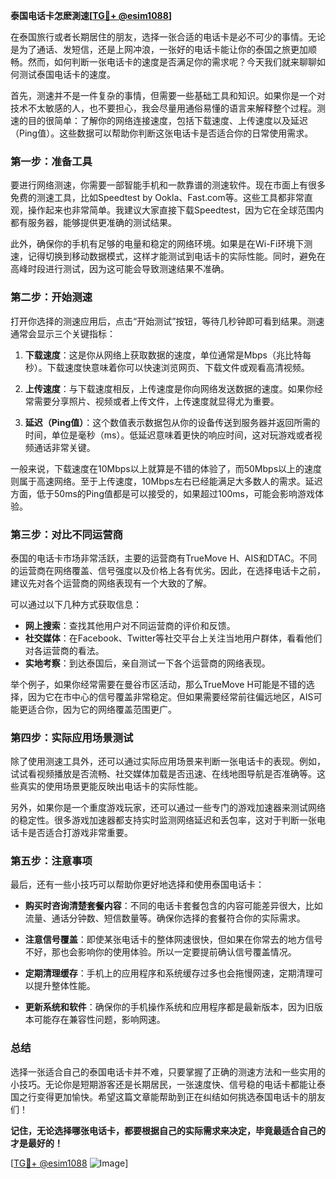 **泰国电话卡怎麽測速[[TG💪+ @esim1088](https://t.me/s/esim1088)]**

在泰国旅行或者长期居住的朋友，选择一张合适的电话卡是必不可少的事情。无论是为了通话、发短信，还是上网冲浪，一张好的电话卡能让你的泰国之旅更加顺畅。然而，如何判断一张电话卡的速度是否满足你的需求呢？今天我们就来聊聊如何测试泰国电话卡的速度。

首先，测速并不是一件复杂的事情，但需要一些基础工具和知识。如果你是一个对技术不太敏感的人，也不要担心，我会尽量用通俗易懂的语言来解释整个过程。测速的目的很简单：了解你的网络连接速度，包括下载速度、上传速度以及延迟（Ping值）。这些数据可以帮助你判断这张电话卡是否适合你的日常使用需求。

### **第一步：准备工具**

要进行网络测速，你需要一部智能手机和一款靠谱的测速软件。现在市面上有很多免费的测速工具，比如Speedtest by Ookla、Fast.com等。这些工具都非常直观，操作起来也非常简单。我建议大家直接下载Speedtest，因为它在全球范围内都有服务器，能够提供更准确的测试结果。

此外，确保你的手机有足够的电量和稳定的网络环境。如果是在Wi-Fi环境下测速，记得切换到移动数据模式，这样才能测试到电话卡的实际性能。同时，避免在高峰时段进行测试，因为这可能会导致测速结果不准确。

### **第二步：开始测速**

打开你选择的测速应用后，点击“开始测试”按钮，等待几秒钟即可看到结果。测速通常会显示三个关键指标：

1. **下载速度**：这是你从网络上获取数据的速度，单位通常是Mbps（兆比特每秒）。下载速度快意味着你可以快速浏览网页、下载文件或观看高清视频。
   
2. **上传速度**：与下载速度相反，上传速度是你向网络发送数据的速度。如果你经常需要分享照片、视频或者上传文件，上传速度就显得尤为重要。
   
3. **延迟（Ping值）**：这个数值表示数据包从你的设备传送到服务器并返回所需的时间，单位是毫秒（ms）。低延迟意味着更快的响应时间，这对玩游戏或者视频通话非常关键。

一般来说，下载速度在10Mbps以上就算是不错的体验了，而50Mbps以上的速度则属于高速网络。至于上传速度，10Mbps左右已经能满足大多数人的需求。延迟方面，低于50ms的Ping值都是可以接受的，如果超过100ms，可能会影响游戏体验。

### **第三步：对比不同运营商**

泰国的电话卡市场非常活跃，主要的运营商有TrueMove H、AIS和DTAC。不同的运营商在网络覆盖、信号强度以及价格上各有优劣。因此，在选择电话卡之前，建议先对各个运营商的网络表现有一个大致的了解。

可以通过以下几种方式获取信息：
- **网上搜索**：查找其他用户对不同运营商的评价和反馈。
- **社交媒体**：在Facebook、Twitter等社交平台上关注当地用户群体，看看他们对各运营商的看法。
- **实地考察**：到达泰国后，亲自测试一下各个运营商的网络表现。

举个例子，如果你经常需要在曼谷市区活动，那么TrueMove H可能是不错的选择，因为它在市中心的信号覆盖非常稳定。但如果需要经常前往偏远地区，AIS可能更适合你，因为它的网络覆盖范围更广。

### **第四步：实际应用场景测试**

除了使用测速工具外，还可以通过实际应用场景来判断一张电话卡的表现。例如，试试看视频播放是否流畅、社交媒体加载是否迅速、在线地图导航是否准确等。这些真实的使用场景更能反映出电话卡的实际性能。

另外，如果你是一个重度游戏玩家，还可以通过一些专门的游戏加速器来测试网络的稳定性。很多游戏加速器都支持实时监测网络延迟和丢包率，这对于判断一张电话卡是否适合打游戏非常重要。

### **第五步：注意事项**

最后，还有一些小技巧可以帮助你更好地选择和使用泰国电话卡：

- **购买时咨询清楚套餐内容**：不同的电话卡套餐包含的内容可能差异很大，比如流量、通话分钟数、短信数量等。确保你选择的套餐符合你的实际需求。
  
- **注意信号覆盖**：即使某张电话卡的整体网速很快，但如果在你常去的地方信号不好，那也会影响你的使用体验。所以一定要提前确认信号覆盖情况。

- **定期清理缓存**：手机上的应用程序和系统缓存过多也会拖慢网速，定期清理可以提升整体性能。

- **更新系统和软件**：确保你的手机操作系统和应用程序都是最新版本，因为旧版本可能存在兼容性问题，影响网速。

### **总结**

选择一张适合自己的泰国电话卡并不难，只要掌握了正确的测速方法和一些实用的小技巧。无论你是短期游客还是长期居民，一张速度快、信号稳的电话卡都能让泰国之行变得更加愉快。希望这篇文章能帮助到正在纠结如何挑选泰国电话卡的朋友们！

**记住，无论选择哪张电话卡，都要根据自己的实际需求来决定，毕竟最适合自己的才是最好的！**

[[TG💪+ @esim1088](https://t.me/s/esim1088) ![Image](https://i.postimg.cc/4NQfJmqS/Snipaste-2025-05-13-00-14-12.png)]